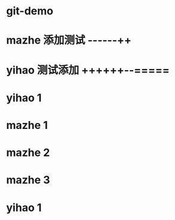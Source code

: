 # git-demo
# mazhe 添加测试 ------++
# yihao 测试添加 ++++++--=====
# yihao 1
# mazhe 1
# mazhe 2
# mazhe 3
# yihao 1
